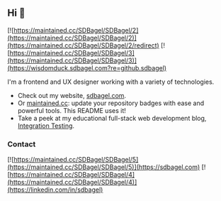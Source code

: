 ## Hi 👋
[![https://maintained.cc/SDBagel/SDBagel/2](https://maintained.cc/SDBagel/SDBagel/2)](https://maintained.cc/SDBagel/SDBagel/2/redirect) [![https://maintained.cc/SDBagel/SDBagel/3](https://maintained.cc/SDBagel/SDBagel/3)](https://wisdomduck.sdbagel.com?re=github.sdbagel)

I'm a frontend and UX designer working with a variety of technologies.

- Check out my website, [sdbagel.com](https://sdbagel.com).
- Or [maintained.cc](https://maintained.cc): update your repository badges with ease and powerful tools. This README uses it!
- Take a peek at my educational full-stack web development blog, [Integration Testing](https://sdbagel.com/integration-testing).

### Contact
[![https://maintained.cc/SDBagel/SDBagel/5](https://maintained.cc/SDBagel/SDBagel/5)](https://sdbagel.com)
[![https://maintained.cc/SDBagel/SDBagel/4](https://maintained.cc/SDBagel/SDBagel/4)](https://linkedin.com/in/sdbagel)
